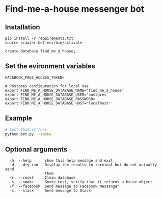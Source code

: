 # Find-me-a-house messenger bot

## Installation
```
pip install -r requirements.txt
source crawler-bot-env/bin/activate
```

```psql
create database find_me_a_house;
```

## Set the evironment variables
```
FACEBOOK_PAGE_ACCESS_TOKEN=

# Postgres configuration for local use
export FIND_ME_A_HOUSE_DATABASE_NAME='find_me_a_house'
export FIND_ME_A_HOUSE_DATABASE_USER='postgres'
export FIND_ME_A_HOUSE_DATABASE_PASSWORD=
export FIND_ME_A_HOUSE_DATABASE_HOST='localhost'
```

## Example
```bash
# test that it runs
python bot.py --smoke
```

## Optional arguments
```
  -h, --help      show this help message and exit
  -d, --dry-run   Display the results in terminal but do not actually send
                  them
  -r, --reset     Clean database
  -s, --smoke     Smoke test, verify that it returns a house object
  -f, --facebook  Send message to Facebook Messenger
  -s, --slack     Send message to Slack
```
